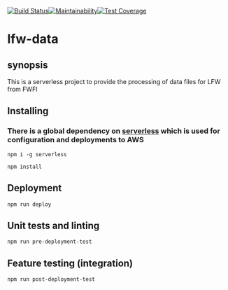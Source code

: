 [![Build Status](https://travis-ci.org/DEFRA/lfw-data.svg?branch=master)](https://travis-ci.org/DEFRA/lfw-data)[![Maintainability](https://api.codeclimate.com/v1/badges/f36df721e8bfd20f2f0b/maintainability)](https://codeclimate.com/github/DEFRA/lfw-data/maintainability)[![Test Coverage](https://api.codeclimate.com/v1/badges/f36df721e8bfd20f2f0b/test_coverage)](https://codeclimate.com/github/DEFRA/lfw-data/test_coverage)

# lfw-data

## synopsis

This is a serverless project to provide the processing of data files for LFW from FWFI

## Installing

### There is a global dependency on [serverless](https://serverless.com/) which is used for configuration and deployments to AWS
`npm i -g serverless`

`npm install`

## Deployment

`npm run deploy`

## Unit tests and linting
`npm run pre-deployment-test`

## Feature testing (integration)
`npm run post-deployment-test`